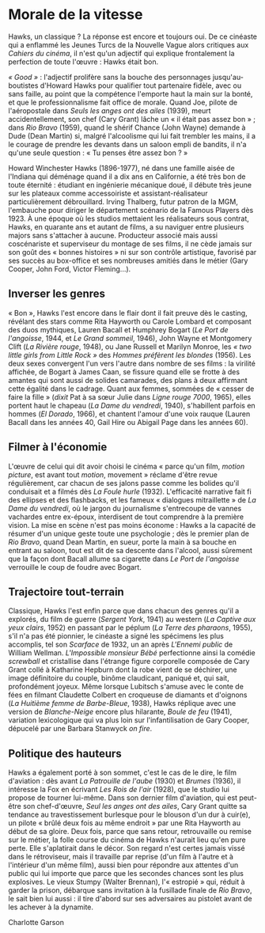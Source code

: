 # Morale de la vitesse

Hawks, un classique ? La réponse est encore et toujours oui. De ce cinéaste qui a enflammé les Jeunes Turcs de la Nouvelle Vague alors critiques aux _Cahiers du cinéma_, il n'est qu'un adjectif qui explique frontalement la perfection de toute l'œuvre : Hawks était bon.

_« Good »_ : l'adjectif prolifère sans la bouche des personnages jusqu'au-boutistes d'Howard Hawks pour qualifier tout partenaire fidèle, avec ou sans faille, au point que la compétence l'emporte haut la main sur la bonté, et que le professionnalisme fait office de morale. Quand Joe, pilote de l'aéropostale dans _Seuls les anges ont des ailes_ (1939), meurt accidentellement, son chef (Cary Grant) lâche un « il était pas assez bon » ; dans _Rio Bravo_ (1959), quand le shérif Chance (John Wayne) demande à Dude (Dean Martin) si, malgré l'alcoolisme qui lui fait trembler les mains, il a le courage de prendre les devants dans un saloon empli de bandits, il n'a qu'une seule question : « Tu penses être assez bon ? »

Howard Winchester Hawks (1896-1977), né dans une famille aisée de l'Indiana qui déménage quand il a dix ans en Californie, a été très bon de toute éternité : étudiant en ingénierie mécanique doué, il débute très jeune sur les plateaux comme accessoiriste et assistant-réalisateur particulièrement débrouillard. Irving Thalberg, futur patron de la MGM, l'embauche pour diriger le département scénario de la Famous Players dès 1923. À une époque où les studios mettaient les réalisateurs sous contrat, Hawks, en quarante ans et autant de films, a su naviguer entre plusieurs majors sans s'attacher à aucune. Producteur associé mais aussi coscénariste et superviseur du montage de ses films, il ne cède jamais sur son goût des « bonnes histoires » ni sur son contrôle artistique, favorisé par ses succès au box-office et ses nombreuses amitiés dans le métier (Gary Cooper, John Ford, Victor Fleming...).

## Inverser les genres

« Bon », Hawks l'est encore dans le flair dont il fait preuve dès le casting, révélant des stars comme Rita Hayworth ou Carole Lombard et composant des duos mythiques, Lauren Bacall et Humphrey Bogart (_Le Port de l'angoisse_, 1944, et _Le Grand sommeil_, 1946), John Wayne et Montgomery Clift (_La Rivière rouge_, 1948), ou Jane Russell et Marilyn Monroe, les _« two little girls from Little Rock »_ des _Hommes préfèrent les blondes_ (1956). Les deux sexes convergent l'un vers l'autre dans nombre de ses films : la virilité affichée, de Bogart à James Caan, se fissure quand elle se frotte à des amantes qui sont aussi de solides camarades, des plans à deux affirmant cette égalité dans le cadrage. Quant aux femmes, sommées de « cesser de faire la fille » (_dixit_ Pat à sa sœur Julie dans _Ligne rouge 7000_, 1965), elles portent haut le chapeau (_La Dame du vendredi_, 1940), s'habillent parfois en hommes (_El Dorado_, 1966), et chantent l'amour d'une voix rauque (Lauren Bacall dans les années 40, Gail Hire ou Abigail Page dans les années 60).

## Filmer à l'économie

L'œuvre de celui qui dit avoir choisi le cinéma « parce qu'un film, _motion picture_, est avant tout _motion_, movement » réclame d'être revue régulièrement, car chacun de ses jalons passe comme les bolides qu'il conduisait et a filmés dès _La Foule hurle_ (1932). L'efficacité narrative fait fi des ellipses et des flashbacks, et les fameux « dialogues mitraillette » de _La Dame du vendredi_, où le jargon du journalisme s'entrecoupe de vannes vachardes entre ex-époux, interdisent de tout comprendre à la première vision. La mise en scène n'est pas moins économe : Hawks a la capacité de résumer d'un unique geste toute une psychologie ; dès le premier plan de _Rio Bravo_, quand Dean Martin, en sueur, porte la main à sa bouche en entrant au saloon, tout est dit de sa descente dans l'alcool, aussi sûrement que la façon dont Bacall allume sa cigarette dans _Le Port de l'angoisse_ verrouille le coup de foudre avec Bogart.

## Trajectoire tout-terrain

Classique, Hawks l'est enfin parce que dans chacun des genres qu'il a explorés, du film de guerre (_Sergent York_, 1941) au western (_La Captive aux yeux clairs_, 1952) en passant par le péplum (_La Terre des pharaons_, 1955), s'il n'a pas été pionnier, le cinéaste a signé les spécimens les plus accomplis, tel son _Scarface_ de 1932, un an après _L'Ennemi public_ de William Wellman. _L'Impossible monsieur Bébé_ perfectionne ainsi la comédie _screwball_ et cristallise dans l'étrange figure corporelle composée de Cary Grant collé à Katharine Hepburn dont la robe vient de se déchirer, une image définitoire du couple, binôme claudicant, paniqué et, qui sait, profondément joyeux. Même lorsque Lubitsch s'amuse avec le conte de fées en filmant Claudette Colbert en croqueuse de diamants et d'oignons (_La Huitième femme de Barbe-Bleue_, 1938), Hawks réplique avec une version de _Blanche-Neige_ encore plus hilarante, _Boule de feu_ (1941), variation lexicologique qui va plus loin sur l'infantilisation de Gary Cooper, dépucelé par une Barbara Stanwyck _on fire_.

## Politique des hauteurs

Hawks a également porté à son sommet, c'est le cas de le dire, le film d'aviation : dès avant _La Patrouille de l'aube_ (1930) et _Brumes_ (1936), il intéresse la Fox en écrivant _Les Rois de l'air_ (1928), que le studio lui propose de tourner lui-même. Dans son dernier film d'aviation, qui est peut-être son chef-d'œuvre, _Seul les anges ont des ailes_, Cary Grant quitte sa tendance au travestissement burlesque pour le blouson d'un dur à cuir(e), un pilote « brûlé deux fois au même endroit » par une Rita Hayworth au début de sa gloire. Deux fois, parce que sans retour, retrouvaille ou remise sur le métier, la folle course du cinéma de Hawks n'aurait lieu qu'en pure perte. Elle s'aplatirait dans le décor. Son regard n'est certes jamais vissé dans le rétroviseur, mais il travaille par reprise (d'un film à l'autre et à l'intérieur d'un même film), aussi bien pour répondre aux attentes d'un public qui lui importe que parce que les secondes chances sont les plus explosives. Le vieux Stumpy (Walter Brennan), l'« estropié » qui, réduit à garder la prison, débarque sans invitation à la fusillade finale de _Rio Bravo_, le sait bien lui aussi : il tire d'abord sur ses adversaires au pistolet avant de les achever à la dynamite.

Charlotte Garson
